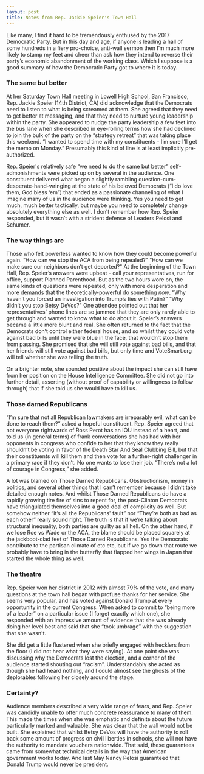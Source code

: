 ```yaml
---
layout: post
title: Notes from Rep. Jackie Speier's Town Hall
---
```

Like many, I find it hard to be tremendously enthused by the 2017 Democratic Party. But in this day and age, if anyone is leading a hall of some hundreds in a fiery pro-choice, anti-wall sermon then I’m much more likely to stamp my feet and cheer than ask how they intend to reverse their party’s economic abandonment of the working class. Which I suppose is a good summary of how the Democratic Party got to where it is today.

### The same but better

At her Saturday Town Hall meeting in Lowell High School, San Francisco, Rep. Jackie Speier (14th District, CA) did acknowledge that the Democrats need to listen to what is being screamed at them. She agreed that they need to get better at messaging, and that they need to nurture young leadership within the party. She appeared to nudge the party leadership a few feet into the bus lane when she described in eye-rolling terms how she had declined to join the bulk of the party on the “strategy retreat” that was taking place this weekend. “I wanted to spend time with my constituents - I’m sure I’ll get the memo on Monday.” Presumably this kind of line is at least implicitly pre-authorized.

Rep. Speier's relatively safe “we need to do the same but better” self-admonishments were picked up on by several in the audience. One constituent delivered what began a slightly rambling question-cum-desperate-hand-wringing at the state of his beloved Democrats (“I do love them, God bless ‘em”) that ended as a passionate channeling of what I imagine many of us in the audience were thinking. Yes you need to get much, much better tactically, but maybe you need to completely change absolutely everything else as well. I don’t remember how Rep. Speier responded, but it wasn’t with a strident defense of Leaders Pelosi and Schumer.

### The way things are

Those who felt powerless wanted to know how they could become powerful again. “How can we stop the ACA from being repealed?” “How can we make sure our neighbors don’t get deported?" At the beginning of the Town Hall, Rep. Speier’s answers were upbeat - call your representatives, run for office, support Planned Parenthood. But as the two hours wore on, the same kinds of questions were repeated, only with more desperation and more demands that the theoretically-powerful do something *now*. “Why haven’t you forced an investigation into Trump’s ties with Putin?” “Why didn’t you stop Betsy DeVos?" One attendee pointed out that her representatives' phone lines are so jammed that they are only rarely able to get through and wanted to know what to do about it. Speier’s answers became a little more blunt and real. She often returned to the fact that the Democrats don’t control either federal house, and so whilst they could vote against bad bills until they were blue in the face, that wouldn’t stop them from passing. She promised that she will still vote against bad bills, and that her friends will still vote against bad bills, but only time and VoteSmart.org will tell whether she was telling the truth.

On a brighter note, she sounded positive about the impact she can still have from her position on the House Intelligence Committee. She did not go into further detail, asserting (without proof of capability or willingness to follow through) that if she told us she would have to kill us.

### Those darned Republicans

“I’m sure that not all Republican lawmakers are irreparably evil, what can be done to reach them?” asked a hopeful constituent. Rep. Speier agreed that not everyone rightwards of Ross Perot has an IOU instead of a heart, and told us (in general terms) of frank conversations she has had with her opponents in congress who confide to her that they know they really shouldn’t be voting in favor of the Death Star And Seal Clubbing Bill, but that their constituents will kill them and then vote for a further-right challenger in a primary race if they don’t. No one wants to lose their job. “There’s not a lot of courage in Congress,” she added.

A lot was blamed on Those Darned Republicans. Obstructionism, money in politics, and several other things that I can’t remember because I didn’t take detailed enough notes. And whilst Those Darned Republicans do have a rapidly growing tire fire of sins to repent for, the post-Clinton Democrats have triangulated themselves into a good deal of complicity as well. But somehow neither “It’s all the Republicans' fault” nor “They’re both as bad as each other” really sound right. The truth is that if we’re talking about structural inequality, both parties are guilty as all hell. On the other hand, if we lose Roe vs Wade or the ACA, the blame should be placed squarely at the jackboot-clad feet of Those Darned Republicans. Yes the Democrats contribute to the partisan climate of etc etc, but if we go down that route we probably have to bring in the butterfly that flapped her wings in Japan that started the whole thing as well.

### The theatre

Rep. Speier won her district in 2012 with almost 79% of the vote, and many questions at the town hall began with profuse thanks for her service. She seems very popular, and has voted against Donald Trump at every opportunity in the current Congress. When asked to commit to “being more of a leader” on a particular issue (I forget exactly which one), she responded with an impressive amount of evidence that she was already doing her level best and said that she “took umbrage” with the suggestion that she wasn't.

She did get a little flustered when she briefly engaged with hecklers from the floor (I did not hear what they were saying). At one point she was discussing why the Democrats lost the election, and a corner of the audience started shouting out “racism”. Understandably she acted as though she had heard nothing, and I could almost see the ghosts of the deplorables following her closely around the stage.

### Certainty?

Audience members described a very wide range of fears, and Rep. Speier was candidly unable to offer much concrete reassurance to many of them. This made the times when she was emphatic and definite about the future particularly marked and valuable. She was clear that the wall would not be built. She explained that whilst Betsy DeVos will have the authority to roll back some amount of progress on civil liberties in schools, she will not have the authority to mandate vouchers nationwide. That said, these guarantees came from somewhat technical details in the way that American government works today. And last May Nancy Pelosi guaranteed that Donald Trump would never be president.
